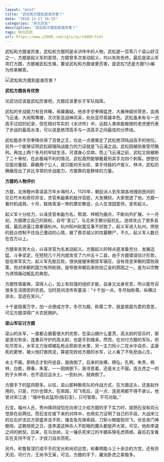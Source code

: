 ```yaml
---
layout: "post"
title: "武松和方腊到底谁厉害？"
date: "2018-12-17 16:15"
categories: "宋元历史"
description: "武松和方腊到底谁厉害？"
tags: 宋元历史
url: https://www.y5000.com/zgls/sy/14909.html
---
```






武松和方腊谁厉害，武松和方腊同是水浒传中的人物，武松是一百零八个梁山好汉之一，方腊是起义军的首领，方腊曾多次发动起义，均以失败告终。最后是梁山军攻打方腊，方腊被武松生擒，要说武松和方腊谁更厉害，是武松?还是方腊?小编为你来解答。

![武松和方腊到底谁厉害？](/uploads/allimg/170224/6-1F224131Q1B1.JPG)

**武松方腊各有优势**

论武功应该是武松厉害吧，方腊应该更长于军队指挥。

武松的步战能力有目共睹，毋庸置疑。他赤手空拳降猛虎，大展神威伏蒋忠，血溅飞云浦，大闹鸳鸯楼，次次彰显战神风采，处处显尽英雄本色。武松虽未有与一流高手过招的纪录，但在相对写实的《水浒传》中，远超人类体能极限的老虎便代表了步战的最高水准，可以说是绝顶高手与一流高手之间最佳的分界线。

武松能赤手空拳降伏得了百兽之王，仅此一点便奠定了武松绝顶陆战高手的地位。另外一个能够证明武松超强陆战能力的力证就是飞云浦之战。武松因被陷害受尽酷刑，再加上两个多月的牢狱生活，可谓身心交瘁。而上飞云浦之前，武松又刚被断了二十脊杖，在此极端不利的情况，武松竟然能够戴着刑具手刃四个刺客。想想仅仅面对董超、薛霸两个公人，就只能仰天长叹、束手待毙的卢俊义、林冲，武松的确展现出了非比寻常的步战能力，方腊靠的是群体的力量。

**方腊的人物评价**

方腊，北宋睦州青溪县万年乡堨村人，1120年，朝廷派人到东南各地搜刮民间的花石竹木和奇珍异宝，贪官朱勔乘机敲诈百姓，大发横财。大家恨透了他，方腊一看时机成熟，十月，联络青溪一带的摩尼教徒，众人在漆园誓师，宣布起义。

起义军十分给力，以诛贪官朱勔为名，帮源、梓桐为据点，不断向外扩展。十一月初，方腊建立自己的政权，自号“圣公”，与北宋王朝分庭抗礼，连续攻占了很多县城，最后进逼江南重镇杭州。杭州知州赵震见事不好跑了，起义军进入杭州。愤怒的民众控制不住自己激动的心情，掘了蔡京祖父的坟墓鞭尸，不久，起义军人数已在百万以上。

方腊率贫苦大众，以诛贪官为名发动起义。方腊起义的特点是准备充分、发展迅猛、斗争坚定，在短短几个月内就攻克了六州五十二县，由于方腊错误估计形势，低估宋军实力，起义军先胜后败，很快就被宋朝禁军镇压，没有改变宋朝的腐败政策，但对宋朝的国力有所削弱，是导致宋朝后来败给辽金的原因之一。是为以宗教为诱饵煽动叛乱的典型。

方腊性情豪爽，深得人心，加上有较强的组织才能，自身又出身贫苦，所以能号召很多生活困苦的农民。当时民间流传有童谣：“十千加一点，冬尽始称尊。纵横过浙水，显迹在吴兴。”

十千是隐寓万字，加一点便成方字，冬尽为腊，称尊二字，就是南面为君的意思，可见方腊深得广大农民拥护。

**梁山军征讨方腊**

梁山的水军，一直都占据着很大的优势，在梁山搞什么童贯，高太尉的官兵时，那是游刃有余，连重兵守护的高太尉，也是手到擒来。然而，在对付方腊的军队，却吃尽苦头，水军主力张顺被乱枪丛箭射杀水里，另一主力阮小二在水中自杀，孟康死的更惨，被火炮打做肉泥，算是完败给方腊的水军，让人看了不免悲由心生。

水土不服。那杨志才到丹徒县，就病倒了，后来的张横，穆弘，孔明，朱贵，杨林，白胜，穆春，朱富，一一因病倒下。我寻思着，还是水土不服。连五虎之一的豹子头林冲，也不适应这水土，一到杭州，就病倒了。

方腊手下的猛将颇多。以往，梁山那种敢死队的作战方式，在方腊这头，还是起作用的，只是，代价也很大，在索超，邓飞死后，这一点，连吴用都不得不承认，他曾对宋江道：“城中有此猛将(指石宝)，只可智取，不可对敌。”

石宝，福州人氏，秀州降将段恺在向宋江介绍方腊的手下实力时，就把石宝和邓元觉排在前两位。而石宝在接下来的对阵中，也用实力证明了自己的手段，大战宋江的左右护法吕方郭盛夹击不败，锤击急先锋索超，刀斩火眼狻猊邓飞，伏击丧门神鲍旭，这鲍旭死之日，连李逵这种杀人不眨眼的魔头都放声大哭，可见，他和李逵之间的默契。后来，在乌龙岭，又一锤杀死宋江的半嫡系锦毛虎燕顺。最后石宝看实在支持不住了，才拔刀自杀而死。

另外，和鲁智深打成平手的宝光和尚邓远觉，和秦明能斗三十余合的方觉，还有厉天闰，司行方，王尚书王寅，可见，方腊的手下，藏龙卧虎之辈极多。
